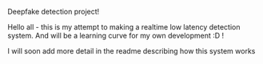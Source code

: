 Deepfake detection project!


Hello all - this is my attempt to making a realtime low latency detection system. And will be a learning curve for my own development :D !


I will soon add more detail in the readme describing how this system works 
